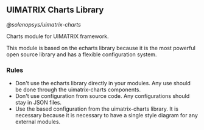 ## UIMATRIX Charts Library

*@solenopsys/uimatrix-charts*

Charts module for UIMATRIX framework.

This module is based on the echarts library because it is the most powerful open source library and has a flexible
configuration system.

### Rules

- Don't use the echarts library directly in your modules. Any use should be done through the uimatrix-charts components.
- Don't use configuration from source code. Any configurations should stay in JSON files.
- Use the based configuration from the uimatrix-charts library. It is necessary because it is necessary to have a single
  style diagram for any external modules.